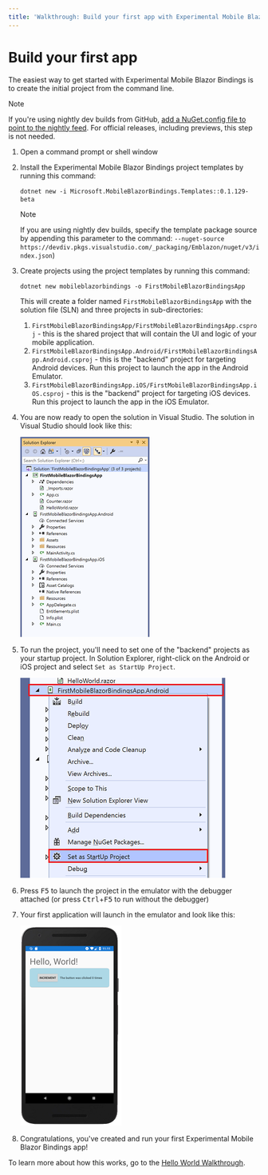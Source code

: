 ```yaml
---
title: 'Walkthrough: Build your first app with Experimental Mobile Blazor Bindings'
---
```


# Build your first app

The easiest way to get started with Experimental Mobile Blazor Bindings is to create the initial project from the command line.

> [!NOTE]
> If you're using nightly dev builds from GitHub, [add a NuGet.config file to point to the nightly feed](../contribute/nightly-builds.md). For official releases, including previews, this step is not needed.

1. Open a command prompt or shell window
1. Install the Experimental Mobile Blazor Bindings project templates by running this command:

    ```shell
    dotnet new -i Microsoft.MobileBlazorBindings.Templates::0.1.129-beta
    ```

    > [!NOTE]
    > If you are using nightly dev builds, specify the template package source by appending this parameter to the command: `--nuget-source https://devdiv.pkgs.visualstudio.com/_packaging/Emblazon/nuget/v3/index.json`)

1. Create projects using the project templates by running this command:

    ```shell
    dotnet new mobileblazorbindings -o FirstMobileBlazorBindingsApp
    ```

    This will create a folder named `FirstMobileBlazorBindingsApp` with the solution file (SLN) and three projects in sub-directories:

   1. `FirstMobileBlazorBindingsApp/FirstMobileBlazorBindingsApp.csproj` - this is the shared project that will contain the UI and logic of your mobile application.
   1. `FirstMobileBlazorBindingsApp.Android/FirstMobileBlazorBindingsApp.Android.csproj` - this is the "backend" project for targeting Android devices. Run this project to launch the app in the Android Emulator.
   1. `FirstMobileBlazorBindingsApp.iOS/FirstMobileBlazorBindingsApp.iOS.csproj` - this is the "backend" project for targeting iOS devices. Run this project to launch the app in the iOS Emulator.

1. You are now ready to open the solution in Visual Studio. The solution in Visual Studio should look like this:

    [ ![Solution Explorer with all 3 projects](media/build-first-app/solution-explorer-with-all-projects-inline.png) ](media/build-first-app/solution-explorer-with-all-projects-expanded.png#lightbox)

1. To run the project, you'll need to set one of the "backend" projects as your startup project. In Solution Explorer, right-click on the Android or iOS project and select `Set as StartUp Project`.

    [ ![Set startup project in Solution Explorer](media/build-first-app/set-startup-project-inline.png) ](media/build-first-app/set-startup-project-expanded.png#lightbox)

1. Press <kbd>F5</kbd> to launch the project in the emulator with the debugger attached (or press <kbd>Ctrl</kbd>+<kbd>F5</kbd> to run without the debugger)

1. Your first application will launch in the emulator and look like this:

    [ ![Hello World running in the Android Emulator](media/build-first-app/android-helloworld-inline.png) ](media/build-first-app/android-helloworld-expanded.png#lightbox)

1. Congratulations, you've created and run your first Experimental Mobile Blazor Bindings app!

To learn more about how this works, go to the [Hello World Walkthrough](hello-world.md).
